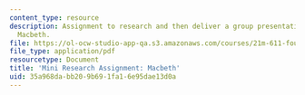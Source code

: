 ```yaml
---
content_type: resource
description: Assignment to research and then deliver a group presentation on Shakespeare's
  Macbeth.
file: https://ol-ocw-studio-app-qa.s3.amazonaws.com/courses/21m-611-foundations-of-theater-practice-fall-2009/35a968dabb209b691fa16e95dae13d0a_MIT21M_611F09_macbeth.pdf
file_type: application/pdf
resourcetype: Document
title: 'Mini Research Assignment: Macbeth'
uid: 35a968da-bb20-9b69-1fa1-6e95dae13d0a
---
```

